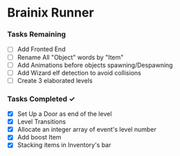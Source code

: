 # Brainix Runner


### Tasks Remaining
- [ ] Add Fronted End  
- [ ] Rename All "Object" words by "Item" 
- [ ] Add Animations before objects spawning/Despawning
- [ ] Add Wizard elf detection to avoid collisions
- [ ] Create 3 elaborated levels

### Tasks Completed  ✓
- [x] Set Up a Door as end of the level
- [x] Level Transitions 
- [X] Allocate an integer array of  event's level number
- [X] Add boost Item
- [X] Stacking items in Inventory's bar